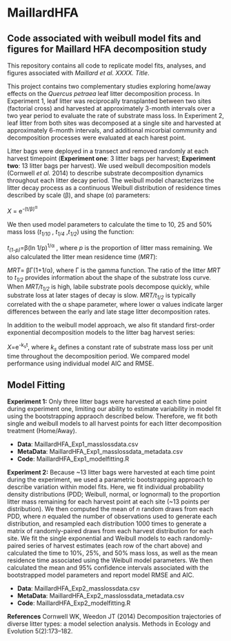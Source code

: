 # MaillardHFA
## Code associated with weibull model fits and figures for Maillard HFA decomposition study
This repository contains all code to replicate model fits, analyses, and figures associated with *Maillard et al. XXXX. Title*.

This project contains two complementary studies exploring home/away effects on the *Quercus petraea* leaf litter decomposition process. In Experiment 1, leaf litter was reciprocally transplanted between two sites (factorial cross) and harvested at approximately 3-month intervals over a two year period to evaluate the rate of substrate mass loss. In Experiment 2, leaf litter from both sites was decomposed at a single site and harvested at approximately 6-month intervals, and additional micorbial community and decomposition processes were evaluated at each harest point. 

Litter bags were deployed in a transect and removed randomly at each harvest timepoint (**Experiment one**: 3 litter bags per harvest; **Experiment two**: 13 litter bags per harvest). We used weibull decomposition models (Cornwell *et al.* 2014) to describe  substrate decomposition dynamics throughout each litter decay period. The weibull model characterizes the litter decay process as a continuous Weibull distribution of residence times described by scale (β),  and shape (α) parameters: 

*X* = e<sup>-(t/β)<sup>α</sup>	</sup>		

We then used model parameters to calculate the time to 10, 25 and 50% mass loss (*t<sub>1/10</sub>* , *t<sub>1/4</sub>* ,*t<sub>1/2</sub>*) using the function:

*t<sub>(1-p)</sub>*=β(ln 1/p)<sup>1/α</sup> , where *p* is the proportion of litter mass remaining. We also calculated the litter mean residence time (*MRT*):

*MRT*= βΓ(1+1/α), where Γ is the gamma function. The ratio of the litter *MRT* to *t<sub>1/2</sub>* provides information about the shape of the substrate loss curve. When *MRT/t<sub>1/2</sub>* is high, labile substrate pools decompose quickly, while substrate loss at later stages of decay is slow. *MRT/t<sub>1/2</sub>* is typically correlated with the α shape parameter, where lower α values indicate larger differences between the early and late stage litter decomposition rates.

In addition to the weibull model approach, we also fit standard first-order exponential decomposition models to the litter bag harvest series:

*X*=e<sup>-k<sub>s</sub>t</sup>, where *k<sub>s</sub>* defines a constant rate of substrate mass loss per unit time throughout the decomposition period. We  compared model performance using individual model AIC and RMSE. 

## **Model Fitting**
**Experiment 1:** Only three litter bags were harvested at each time point during experiment one, limiting our ability to estimate variability in model fit using the bootstrapping appraoch described below. Therefore, we fit both single and weibull models to all harvest points for each litter decomposition treatment (Home/Away). 
 - **Data**: MaillardHFA_Exp1_masslossdata.csv
 - **MetaData**: MaillardHFA_Exp1_masslossdata_metadata.csv
 - **Code**: MaillardHFA_Exp1_modelfitting.R
 
**Experiment 2:** Because ~13 litter bags were harvested at each time point during the experiment, we used a parametric bootstrapping approach to describe variation within model fits. Here, we fit individual probability density distributions (PDD; Weibull, normal, or lognormal) to the proportion litter mass remaining for each harvest point at each site (~13 points per distribution). We then computed the mean of *n* random draws from each PDD, where *n* equaled the number of observations used to generate each distribution, and resampled each distribution 1000 times to generate a matrix of randomly-paired draws from each harvest distribution for each site. We fit the single exponential and Weibull models to each randomly-paired series of harvest estimates (each row of the chart above) and calculated the time to 10%, 25%, and 50% mass loss, as well as the mean residence time associated using the Weibull model parameters. We then calculated the mean and 95% confidence intervals associated with the bootstrapped model parameters and report model RMSE and AIC.
  - **Data**: MaillardHFA_Exp2_masslossdata.csv
 - **MetaData**: MaillardHFA_Exp2_masslossdata_metadata.csv
 - **Code**: MaillardHFA_Exp2_modelfitting.R


**References**
Cornwell WK, Weedon JT (2014) Decomposition trajectories of diverse litter types: a model selection analysis. Methods in Ecology and Evolution 5(2):173–182.


